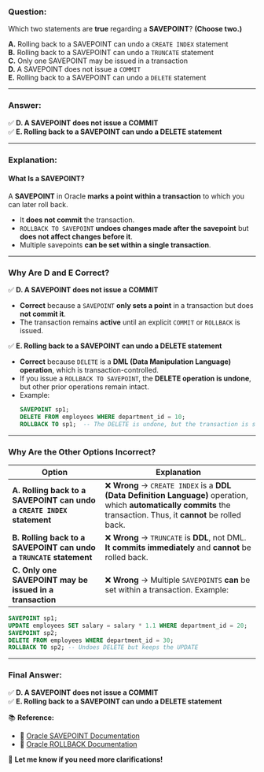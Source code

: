 ### **Question:**  
Which two statements are **true** regarding a **SAVEPOINT**? **(Choose two.)**  

**A.** Rolling back to a SAVEPOINT can undo a `CREATE INDEX` statement  
**B.** Rolling back to a SAVEPOINT can undo a `TRUNCATE` statement  
**C.** Only one SAVEPOINT may be issued in a transaction  
**D.** A SAVEPOINT does not issue a `COMMIT`  
**E.** Rolling back to a SAVEPOINT can undo a `DELETE` statement  

---

### **Answer:**  
✅ **D. A SAVEPOINT does not issue a COMMIT**  
✅ **E. Rolling back to a SAVEPOINT can undo a DELETE statement**  

---

### **Explanation:**  

#### **What Is a SAVEPOINT?**  
A **SAVEPOINT** in Oracle **marks a point within a transaction** to which you can later roll back.  
- It **does not commit** the transaction.  
- `ROLLBACK TO SAVEPOINT` **undoes changes made after the savepoint** but **does not affect changes before it**.  
- Multiple savepoints **can be set within a single transaction**.  

---

### **Why Are D and E Correct?**  

✅ **D. A SAVEPOINT does not issue a COMMIT**  
- **Correct** because a `SAVEPOINT` **only sets a point** in a transaction but does **not commit it**.  
- The transaction remains **active** until an explicit `COMMIT` or `ROLLBACK` is issued.  

✅ **E. Rolling back to a SAVEPOINT can undo a DELETE statement**  
- **Correct** because `DELETE` is a **DML (Data Manipulation Language) operation**, which is transaction-controlled.  
- If you issue a `ROLLBACK TO SAVEPOINT`, the **DELETE operation is undone**, but other prior operations remain intact.  
- Example:
  ```sql
  SAVEPOINT sp1;
  DELETE FROM employees WHERE department_id = 10;
  ROLLBACK TO sp1;  -- The DELETE is undone, but the transaction is still active
  ```

---

### **Why Are the Other Options Incorrect?**  

| Option | Explanation |
|--------|------------|
| **A. Rolling back to a SAVEPOINT can undo a `CREATE INDEX` statement** | ❌ **Wrong** → `CREATE INDEX` is a **DDL (Data Definition Language)** operation, which **automatically commits** the transaction. Thus, it **cannot** be rolled back. |
| **B. Rolling back to a SAVEPOINT can undo a `TRUNCATE` statement** | ❌ **Wrong** → `TRUNCATE` is **DDL**, not DML. **It commits immediately** and **cannot** be rolled back. |
| **C. Only one SAVEPOINT may be issued in a transaction** | ❌ **Wrong** → Multiple `SAVEPOINTS` **can** be set within a transaction. Example:  
  ```sql
  SAVEPOINT sp1;
  UPDATE employees SET salary = salary * 1.1 WHERE department_id = 20;
  SAVEPOINT sp2;
  DELETE FROM employees WHERE department_id = 30;
  ROLLBACK TO sp2; -- Undoes DELETE but keeps the UPDATE
  ```  

---

### **Final Answer:**  
✅ **D. A SAVEPOINT does not issue a COMMIT**  
✅ **E. Rolling back to a SAVEPOINT can undo a DELETE statement**  

📚 **Reference:**  
- 🔹 [Oracle SAVEPOINT Documentation](https://docs.oracle.com/en/database/oracle/oracle-database/19/sqlrf/SAVEPOINT.html)  
- 🔹 [Oracle ROLLBACK Documentation](https://docs.oracle.com/en/database/oracle/oracle-database/19/sqlrf/ROLLBACK.html)  

🚀 **Let me know if you need more clarifications!**
